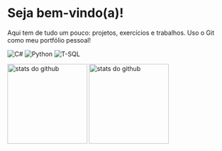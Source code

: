 <h1 align="left">Seja bem-vindo(a)!</h1>

<p align="left">
Aqui tem de tudo um pouco: projetos, exercícios e trabalhos. 
Uso o Git como meu portfólio pessoal!
</p>

<!-- Badges de stacks principais -->
<p>
  <img alt="C#"        src="https://img.shields.io/badge/C%23-239120?logo=csharp&logoColor=fff&style=for-the-badge">
  <img alt="Python"    src="https://img.shields.io/badge/Python-3776AB?logo=python&logoColor=fff&style=for-the-badge">
  <img alt="T-SQL" src="https://img.shields.io/badge/T--SQL-1f1f1f?logo=microsoftsqlserver&logoColor=CC2927&style=for-the-badge">
</p>

<div>
  <img src="https://github-readme-stats.vercel.app/api?username=fcrusco&show_icons=true&theme=radical&rank_icon=github" height="180cm" alt="stats do github"/>  
  <img src="https://github-readme-stats.vercel.app/api/top-langs/?username=fcrusco&layout=compact&theme=radical" height="180cm" alt="stats do github"/>
</div>

